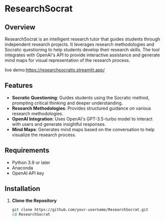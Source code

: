 # ResearchSocrat

## Overview

ResearchSocrat is an intelligent research tutor that guides students through independent research projects. It leverages research methodologies and Socratic questioning to help students develop their research skills. The tool integrates with OpenAI's API to provide interactive assistance and generate mind maps for visual representation of the research process.

live demo:https://researchsocratis.streamlit.app/
## Features

- **Socratic Questioning**: Guides students using the Socratic method, prompting critical thinking and deeper understanding.
- **Research Methodologies**: Provides structured guidance on various research methodologies.
- **OpenAI Integration**: Uses OpenAI's GPT-3.5-turbo model to interact with users and generate insightful responses.
- **Mind Maps**: Generates mind maps based on the conversation to help visualize the research process.

## Requirements

- Python 3.9 or later
- Anaconda
- OpenAI API key

## Installation

1. **Clone the Repository**

   ```bash
   git clone https://github.com/your-username/ResearchSocrat.git
   cd ResearchSocrat
